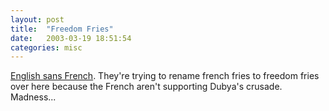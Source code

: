 ```yaml
---
layout: post
title:  "Freedom Fries"
date:   2003-03-19 18:51:54
categories: misc
---
```

<a href="http://www.csmonitor.com/2003/0314/p10s02-comv.html">English sans French</a>. They're trying to rename french fries to freedom fries over here because the French aren't supporting Dubya's crusade. Madness...

